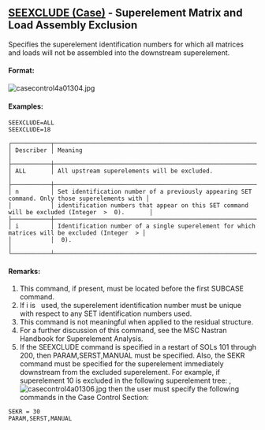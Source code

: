 ## [SEEXCLUDE (Case)](https://help.hexagonmi.com/bundle/MSC_Nastran_2022.4/page/Nastran_Combined_Book/qrg/casecontrol4a/TOC.SEEXCLUDE.Case.xhtml) - Superelement Matrix and Load Assembly Exclusion

Specifies the superelement identification numbers for which all matrices and loads will not be assembled into the downstream superelement.

#### Format:

![casecontrol4a01304.jpg](https://help-be.hexagonmi.com/bundle/MSC_Nastran_2022.4/page/Nastran_Combined_Book/qrg/casecontrol4a/../../../assets/casecontrol4a01304.jpg?_LANG=enus)  

#### Examples:

```nastran
SEEXCLUDE=ALL
SEEXCLUDE=18
```

```text
┌───────────┬────────────────────────────────────────────────────────────────────────────────────────────────┐
│ Describer │ Meaning                                                                                        │
├───────────┼────────────────────────────────────────────────────────────────────────────────────────────────┤
│ ALL       │ All upstream superelements will be excluded.                                                   │
├───────────┼────────────────────────────────────────────────────────────────────────────────────────────────┤
│ n         │ Set identification number of a previously appearing SET command. Only those superelements with │
│           │ identification numbers that appear on this SET command will be excluded (Integer  >  0).       │
├───────────┼────────────────────────────────────────────────────────────────────────────────────────────────┤
│ i         │ Identification number of a single superelement for which matrices will be excluded (Integer  > │
│           │  0).                                                                                           │
└───────────┴────────────────────────────────────────────────────────────────────────────────────────────────┘
```

#### Remarks:

1. This command, if present, must be located before the first SUBCASE command.
2. If i is   used, the superelement identification number must be unique with respect to any SET identification numbers used.
3. This command is not meaningful when applied to the residual structure.
4. For a further discussion of this command, see the  MSC Nastran Handbook for Superelement Analysis.
5. If the SEEXCLUDE command is specified in a restart of SOLs 101 through 200, then PARAM,SERST,MANUAL must be specified. Also, the SEKR command must be specified for the superelement immediately downstream from the excluded superelement. For example, if superelement 10 is excluded in the following superelement tree:
,
![casecontrol4a01306.jpg](https://help-be.hexagonmi.com/bundle/MSC_Nastran_2022.4/page/Nastran_Combined_Book/qrg/casecontrol4a/../../../assets/casecontrol4a01306.jpg?_LANG=enus)
     then the user must specify the following commands in the Case Control Section:

```nastran
SEKR = 30
PARAM,SERST,MANUAL
```
